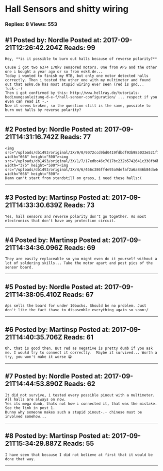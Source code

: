 # Hall Sensors and shitty wiring

### Replies: 8 Views: 553

## \#1 Posted by: Nordle Posted at: 2017-09-21T12:26:42.204Z Reads: 99

```
Hey, **is it possible to burn out halls because of reverse polarity?**

Cause i got two 6374 170kv sensored motors. One from APS and the other one i bought a year ago or so from esk8.de... 
Today i wanted to finish my MTB, but only one motor detected halls correctly. Then i tested the other one with my multimeter and found out that esk8.de has most stupid wiring ever seen (red is gnd... fuck-.-)
Then i got confirmed by this: http://www.hellray.de/tutorials-bedinungsanleitung-d-e-f/hall-sensor-configuration/ ... respect if you even can read it -.-
Now it seems broken, so the question still is the same, possible to burn out halls by reverse polarity?
```

---
## \#2 Posted by: Nordle Posted at: 2017-09-21T14:31:16.742Z Reads: 77

```
<img src="/uploads/db1493/original/3X/9/0/9072ccd9bd0419fdbdf93b985033e521f780315a.JPG" width="666" height="500"><img src="/uploads/db1493/original/3X/1/7/17edbc46c7017bc232b5742641c338fb6b1c25b4.JPG" width="375" height="500"><img src="/uploads/db1493/original/3X/4/6/466c386ff4e95a9defaf2a6a846b84da4c24dec3.JPG" width="666" height="500">
Damn can't start from standstill on grass, i need these halls:(
```

---
## \#3 Posted by: Martinsp Posted at: 2017-09-21T14:33:30.639Z Reads: 73

```
Yes, hall sensors and reverse polarity don't go together. As most electronics that don't have any protection circuit.
```

---
## \#4 Posted by: Martinsp Posted at: 2017-09-21T14:34:36.096Z Reads: 69

```
They are easily replaceable so you might even do it yourself without a lot of soldering skills... Take the motor apart and post pics of the sensor board.
```

---
## \#5 Posted by: Nordle Posted at: 2017-09-21T14:38:05.410Z Reads: 67

```
Aps sells the board for under 10bucks. Should be no problem. Just don't like the fact ihave to disasemble everything again so soon:/
```

---
## \#6 Posted by: Martinsp Posted at: 2017-09-21T14:40:35.706Z Reads: 61

```
Oh, that is good then. But red as negative is pretty dumb if you ask me. I would try to connect it correctly.  Maybe it survived... Worth a try, you won't make it worse 😀
```

---
## \#7 Posted by: Nordle Posted at: 2017-09-21T14:44:53.890Z Reads: 62

```
It did not survive, i tested every possible pinout with a multimeter. All halls are always on now.
Yes its mega dumb, thats not how i connected it, that was the mistake. See the link in post 1.
Dunno why someone makes such a stupid pinout-.- chinese must be involved somehow...
```

---
## \#8 Posted by: Martinsp Posted at: 2017-09-21T15:34:29.887Z Reads: 55

```
I have seen that because I did not believe at first that it would be done that way.
```

---

